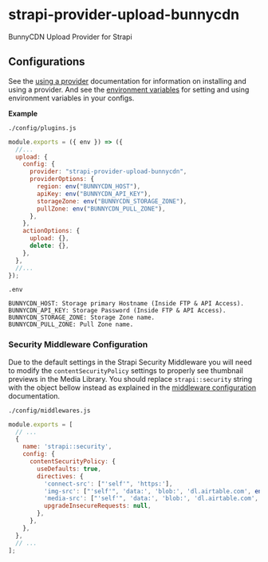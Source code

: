 # strapi-provider-upload-bunnycdn

BunnyCDN Upload Provider for Strapi

## Configurations

See the [using a provider](https://strapi.io/documentation/developer-docs/latest/development/plugins/upload.html#using-a-provider) documentation for information on installing and using a provider. And see the [environment variables](https://strapi.io/documentation/developer-docs/latest/setup-deployment-guides/configurations.html#environment-variables) for setting and using environment variables in your configs.

**Example**

`./config/plugins.js`

```js
module.exports = ({ env }) => ({
  //...
  upload: {
    config: {
      provider: "strapi-provider-upload-bunnycdn",
      providerOptions: {
        region: env("BUNNYCDN_HOST"),
        apiKey: env("BUNNYCDN_API_KEY"),
        storageZone: env("BUNNYCDN_STORAGE_ZONE"),
        pullZone: env("BUNNYCDN_PULL_ZONE"),
      },
    },
    actionOptions: {
      upload: {},
      delete: {},
    },
  },
  //...
});
```

`.env`

```
BUNNYCDN_HOST: Storage primary Hostname (Inside FTP & API Access).
BUNNYCDN_API_KEY: Storage Password (Inside FTP & API Access).
BUNNYCDN_STORAGE_ZONE: Storage Zone name.
BUNNYCDN_PULL_ZONE: Pull Zone name.
```

### Security Middleware Configuration

Due to the default settings in the Strapi Security Middleware you will need to modify the `contentSecurityPolicy` settings to properly see thumbnail previews in the Media Library. You should replace `strapi::security` string with the object bellow instead as explained in the [middleware configuration](https://docs.strapi.io/developer-docs/latest/setup-deployment-guides/configurations/required/middlewares.html#loading-order) documentation.

`./config/middlewares.js`

```js
module.exports = [
  // ...
  {
    name: 'strapi::security',
    config: {
      contentSecurityPolicy: {
        useDefaults: true,
        directives: {
          'connect-src': ["'self'", 'https:'],
          'img-src': ["'self'", 'data:', 'blob:', 'dl.airtable.com', env("BUNNYCDN_PULL_ZONE"), env("BUNNYCDN_PULL_ZONE")],
          'media-src': ["'self'", 'data:', 'blob:', 'dl.airtable.com', env("BUNNYCDN_PULL_ZONE"), env("BUNNYCDN_PULL_ZONE")],
          upgradeInsecureRequests: null,
        },
      },
    },
  },
  // ...
];
```